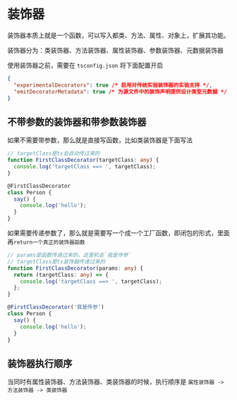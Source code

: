 # 装饰器

装饰器本质上就是一个函数，可以写入都类、方法、属性、对象上，扩展其功能。

装饰器分为：类装饰器、方法装饰器、属性装饰器、参数装饰器、元数据装饰器

使用装饰器之前，需要在 `tsconfig.json` 将下面配置开启

```json
{
  "experimentalDecorators": true /* 启用对传统实验装饰器的实验支持 */,
  "emitDecoratorMetadata": true /* 为源文件中的装饰声明提供设计类型元数据 */
}
```

## 不带参数的装饰器和带参数装饰器

如果不需要带参数，那么就是直接写函数，比如类装饰器是下面写法

```ts
// targetClass是ts会自动传过来的
function FirstClassDecorator(targetClass: any) {
  console.log('targetClass ==> ', targetClass);
}

@FirstClassDecorator
class Person {
  say() {
    console.log('hello');
  }
}
```

如果需要传递参数了，那么就是需要写一个成一个工厂函数，即闭包的形式，里面再`return一个真正的装饰器函数`

```ts
// params是函数传递过来的，这里机会`我是传参`
// targetClass是ts装饰器传递过来的
function FirstClassDecorator(params: any) {
  return (targetClass: any) => {
    console.log('targetClass ==> ', targetClass);
  };
}

@FirstClassDecorator('我是传参')
class Person {
  say() {
    console.log('hello');
  }
}
```

## 装饰器执行顺序

当同时有属性装饰器、方法装饰器、类装饰器的时候，执行顺序是 `属性装饰器 -> 方法装饰器 -> 类装饰器`
